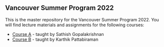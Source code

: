 ## Vancouver Summer Program 2022

This is the master repository for the Vancouver Summer Program 2022.
You will find lecture materials and assignments for the following courses:

* [Course A](/sathish) - taught by Sathish Gopalakrishnan
* [Course B](/karthik) - taught by Karthik Pattabiraman